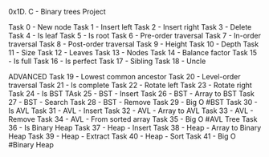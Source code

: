 0x1D. C - Binary trees Project

Task 0 - New node
Task 1 - Insert left
Task 2 - Insert right
Task 3 - Delete
Task 4 - Is leaf
Task 5 - Is root
Task 6 - Pre-order traversal
Task 7 - In-order traversal
Task 8 - Post-order traversal
Task 9 - Height
Task 10 - Depth
Task 11 - Size
Task 12 - Leaves
Task 13 - Nodes
Task 14 - Balance factor
Task 15 - Is full
Task 16 - Is perfect
Task 17 - Sibling
Task 18 - Uncle

ADVANCED
Task 19 - Lowest common ancestor
Task 20 - Level-order traversal
Task 21 - Is complete
Task 22 - Rotate left
Task 23 - Rotate right
Task 24 - Is BST
TAsk 25 - BST - Insert
Task 26 - BST - Array to BST
Task 27 - BST - Search
Task 28 - BST - Remove
Task 29 - Big O #BST
Task 30 - Is AVL
Task 31 - AVL - Insert
Task 32 - AVL - Array to AVL
Task 33 - AVL - Remove
Task 34 - AVL - From sorted array
Task 35 - Big O #AVL Tree
Task 36 - Is Binary Heap
Task 37 - Heap - Insert
Task 38 - Heap - Array to Binary Heap
Task 39 - Heap - Extract
Task 40 - Heap - Sort
Task 41 - Big O #Binary Heap
